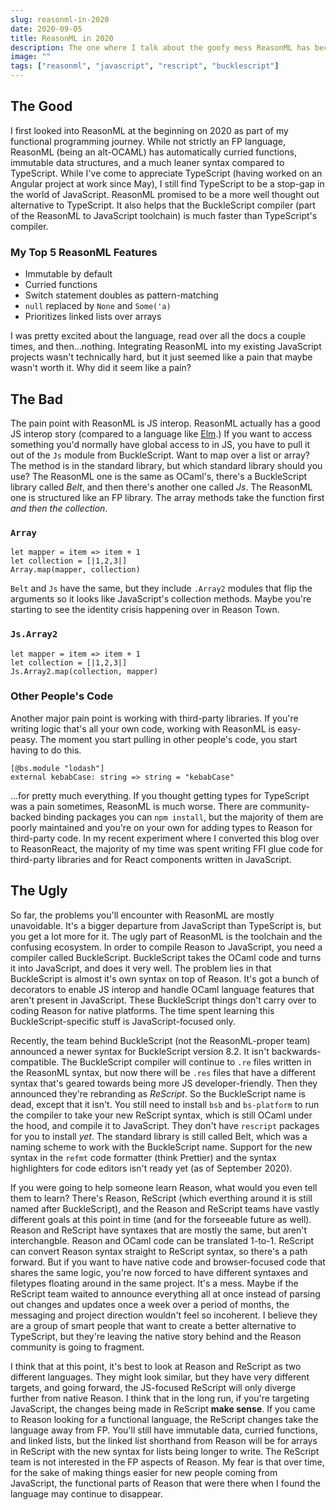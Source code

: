 ```yaml
---
slug: reasonml-in-2020
date: 2020-09-05
title: ReasonML in 2020
description: The one where I talk about the goofy mess ReasonML has become.
image: ""
tags: ["reasonml", "javascript", "rescript", "bucklescript"]
---
```


## The Good

I first looked into ReasonML at the beginning on 2020 as part of my functional programming journey. While not strictly an FP language, ReasonML (being an alt-OCAML) has automatically curried functions, immutable data structures, and a much leaner syntax compared to TypeScript. While I've come to appreciate TypeScript (having worked on an Angular project at work since May), I still find TypeScript to be a stop-gap in the world of JavaScript. ReasonML promised to be a more well thought out alternative to TypeScript. It also helps that the BuckleScript compiler (part of the ReasonML to JavaScript toolchain) is much faster than TypeScript's compiler.

### My Top 5 ReasonML Features

- Immutable by default
- Curried functions
- Switch statement doubles as pattern-matching
- `null` replaced by `None` and `Some('a)`
- Prioritizes linked lists over arrays

I was pretty excited about the language, read over all the docs a couple times, and then…nothing. Integrating ReasonML into my existing JavaScript projects wasn't technically hard, but it just seemed like a pain that maybe wasn't worth it. Why did it seem like a pain?

## The Bad

The pain point with ReasonML is JS interop. ReasonML actually has a good JS interop story (compared to a language like [Elm][].) If you want to access something you'd normally have global access to in JS, you have to pull it out of the `Js` module from BuckleScript. Want to map over a list or array? The method is in the standard library, but which standard library should you use? The ReasonML one is the same as OCaml's, there's a BuckleScript library called _Belt_, and then there's another one called _Js_. The ReasonML one is structured like an FP library. The array methods take the function first _and then the collection_.

### `Array`

```reason
let mapper = item => item + 1
let collection = [|1,2,3|]
Array.map(mapper, collection)
```

`Belt` and `Js` have the same, but they include `.Array2` modules that flip the arguments so it looks like JavaScript's collection methods. Maybe you're starting to see the identity crisis happening over in Reason Town.

### `Js.Array2`

```reason
let mapper = item => item + 1
let collection = [|1,2,3|]
Js.Array2.map(collection, mapper)
```

### Other People's Code

Another major pain point is working with third-party libraries. If you're writing logic that's all your own code, working with ReasonML is easy-peasy. The moment you start pulling in other people's code, you start having to do this.

```reason
[@bs.module "lodash"]
external kebabCase: string => string = "kebabCase"
```

…for pretty much everything. If you thought getting types for TypeScript was a pain sometimes, ReasonML is much worse. There are community-backed binding packages you can `npm install`, but the majority of them are poorly maintained and you're on your own for adding types to Reason for third-party code. In my recent experiment where I converted this blog over to ReasonReact, the majority of my time was spent writing FFI glue code for third-party libraries and for React components written in JavaScript.

## The Ugly

So far, the problems you'll encounter with ReasonML are mostly unavoidable. It's a bigger departure from JavaScript than TypeScript is, but you get a lot more for it. The ugly part of ReasonML is the toolchain and the confusing ecosystem. In order to compile Reason to JavaScript, you need a compiler called BuckleScript. BuckleScript takes the OCaml code and turns it into JavaScript, and does it very well. The problem lies in that BuckleScript is almost it's own syntax on top of Reason. It's got a bunch of decorators to enable JS interop and handle OCaml language features that aren't present in JavaScript. These BuckleScript things don't carry over to coding Reason for native platforms. The time spent learning this BuckleScript-specific stuff is JavaScript-focused only.

Recently, the team behind BuckleScript (not the ReasonML-proper team) announced a newer syntax for BuckleScript version 8.2. It isn't backwards-compatible. The BuckleScript compiler will continue to `.re` files written in the ReasonML syntax, but now there will be `.res` files that have a different syntax that's geared towards being more JS developer-friendly. Then they announced they're rebranding as _ReScript_. So the BuckleScript name is dead, except that it isn't. You still need to install `bsb` and `bs-platform` to run the compiler to take your new ReScript syntax, which is still OCaml under the hood, and compile it to JavaScript. They don't have `rescript` packages for you to install _yet_. The standard library is still called Belt, which was a naming scheme to work with the BuckleScript name. Support for the new syntax in the `refmt` code formatter (think Prettier) and the syntax highlighters for code editors isn't ready yet (as of September 2020).

If you were going to help someone learn Reason, what would you even tell them to learn? There's Reason, ReScript (which everthing around it is still named after BuckleScript), and the Reason and ReScript teams have vastly different goals at this point in time (and for the forseeable future as well). Reason and ReScript have syntaxes that are mostly the same, but aren't interchangble. Reason and OCaml code can be translated 1-to-1. ReScript can convert Reason syntax straight to ReScript syntax, so there's a path forward. But if you want to have native code and browser-focused code that shares the same logic, you're now forced to have different syntaxes and filetypes floating around in the same project. It's a mess. Maybe if the ReScript team waited to announce everything all at once instead of parsing out changes and updates once a week over a period of months, the messaging and project direction wouldn't feel so incoherent. I believe they are a group of smart people that want to create a better alternative to TypeScript, but they're leaving the native story behind and the Reason community is going to fragment.

I think that at this point, it's best to look at Reason and ReScript as two different languages. They might look similar, but they have very different targets, and going forward, the JS-focused ReScript will only diverge further from native Reason. I think that in the long run, if you're targeting JavaScript, the changes being made in ReScript **make sense**. If you came to Reason looking for a functional language, the ReScript changes take the language away from FP. You'll still have immutable data, curried functions, and linked lists, but the linked list shorthand from Reason will be for arrays in ReScript with the new syntax for lists being longer to write. The ReScript team is not interested in the FP aspects of Reason. My fear is that over time, for the sake of making things easier for new people coming from JavaScript, the functional parts of Reason that were there when I found the language may continue to disappear.

[elm]: https://elm-lang.org
